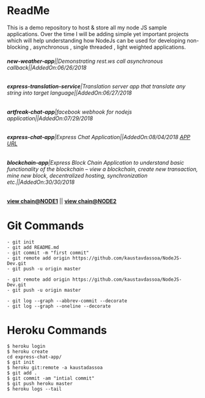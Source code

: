 # ReadMe

This is a demo repository to host & store all my node JS sample applications. Over the time I will be adding simple yet important projects which will help understanding how NodeJs can be used for developing non-blocking , asynchronous , single threaded , light weighted applications.


###### **new-weather-app**||*Demonstrating rest.ws call asynchronous callback*||AddedOn:06/26/2018

###### **express-translation-service**|*Translation server app that translate any string into target language*||AddedOn:06/27/2018 

###### **artfreak-chat-app**|*facebook webhook for nodejs application*||AddedOn:07/29/2018  

###### **express-chat-app**|*Express Chat Application*||AddedOn:08/04/2018 [APP URL](https://kaustavdassoa.herokuapp.com/)

###### **blockchain-app**|*Express Block Chain Application to understand basic functionality of the blockchain – view a blockchain, create new transaction, mine new block, decentralized hosting, synchronization etc.*||AddedOn:30/30/2018  
[**view chain@NODE1**](http://block001.herokuapp.com/blockchain) ||  [**view chain@NODE2**](http://block002.herokuapp.com/blockchain)



# Git Commands

```
- git init
- git add README.md
- git commit -m "first commit"
- git remote add origin https://github.com/kaustavdassoa/NodeJS-Dev.git
- git push -u origin master

- git remote add origin https://github.com/kaustavdassoa/NodeJS-Dev.git
- git push -u origin master

- git log --graph --abbrev-commit --decorate
- git log --graph --oneline --decorate

```


# Heroku Commands

```
$ heroku login
$ heroku create
cd express-chat-app/
$ git init
$ heroku git:remote -a kaustadassoa
$ git add .
$ git commit -am "intial commit"
$ git push heroku master
$ heroku logs --tail

```